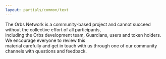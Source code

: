 ```yaml
---
layout: partials/common/text
---
```


The Orbs Network is a community-based project and cannot succeed without the collective effort of all participants,\
including the Orbs development team, Guardians, users and token holders. We encourage everyone to review this\
material carefully and get in touch with us through one of our community channels with questions and feedback.

